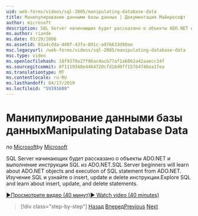 ```yaml
---
uid: web-forms/videos/sql-2005/manipulating-database-data
title: Манипулирование данными базы данных | Документация Майкрософт
author: microsoft
description: SQL Server начинающих будет рассказано о объекты ADO.NET и выполнение инструкции SQL из ADO.NET. Изучение SQL и узнайте о insert, update и delete sta...
ms.author: riande
ms.date: 03/29/2006
ms.assetid: 03a4cdda-480f-43fa-891c-a976633d90ae
msc.legacyurl: /web-forms/videos/sql-2005/manipulating-database-data
msc.type: video
ms.openlocfilehash: 10f9379a27f96ac4acb77af1a6062a42aaecc14f
ms.sourcegitcommit: 0f1119340e4464720cfd16d0ff15764746ea1fea
ms.translationtype: MT
ms.contentlocale: ru-RU
ms.lasthandoff: 04/17/2019
ms.locfileid: "59391680"
---
```

# <a name="manipulating-database-data"></a><span data-ttu-id="7f976-104">Манипулирование данными базы данных</span><span class="sxs-lookup"><span data-stu-id="7f976-104">Manipulating Database Data</span></span>

<span data-ttu-id="7f976-105">по [Microsoft](https://github.com/microsoft)</span><span class="sxs-lookup"><span data-stu-id="7f976-105">by [Microsoft](https://github.com/microsoft)</span></span>

<span data-ttu-id="7f976-106">SQL Server начинающих будет рассказано о объекты ADO.NET и выполнение инструкции SQL из ADO.NET.</span><span class="sxs-lookup"><span data-stu-id="7f976-106">SQL Server beginners will learn about ADO.NET objects and execution of SQL statement from ADO.NET.</span></span> <span data-ttu-id="7f976-107">Изучение SQL и узнайте о insert, update и delete инструкции.</span><span class="sxs-lookup"><span data-stu-id="7f976-107">Explore SQL and learn about insert, update, and delete statements.</span></span>

[<span data-ttu-id="7f976-108">&#9654;Просмотрите видео (40 минут)</span><span class="sxs-lookup"><span data-stu-id="7f976-108">&#9654; Watch video (40 minutes)</span></span>](https://channel9.msdn.com/Blogs/ASP-NET-Site-Videos/manipulating-database-data)

> [!div class="step-by-step"]
> <span data-ttu-id="7f976-109">[Назад](designing-relational-database-tables.md)
> [Вперед](more-structured-query-language.md)</span><span class="sxs-lookup"><span data-stu-id="7f976-109">[Previous](designing-relational-database-tables.md)
[Next](more-structured-query-language.md)</span></span>

